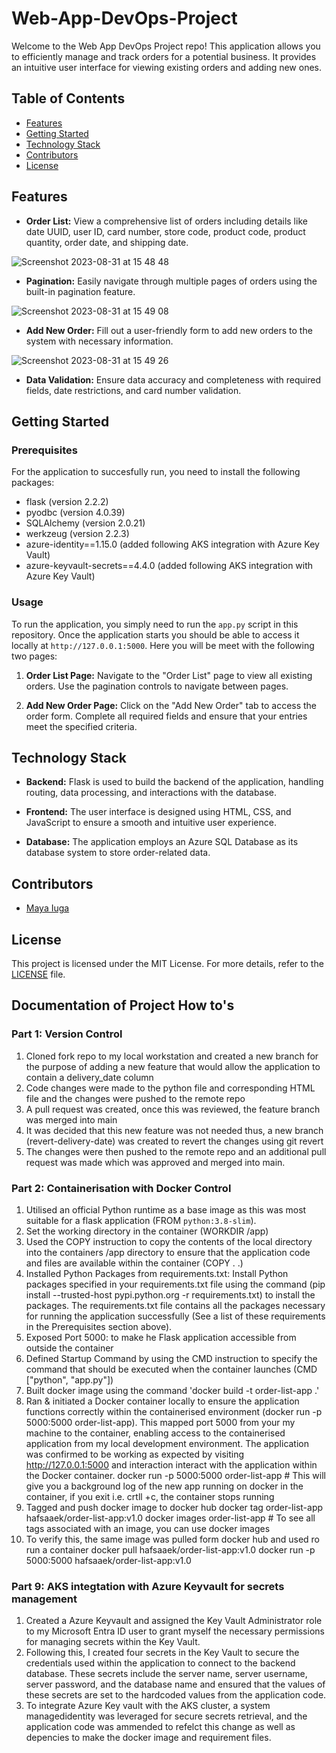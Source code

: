 # Web-App-DevOps-Project

Welcome to the Web App DevOps Project repo! This application allows you to efficiently manage and track orders for a potential business. It provides an intuitive user interface for viewing existing orders and adding new ones.

## Table of Contents

- [Features](#features)
- [Getting Started](#getting-started)
- [Technology Stack](#technology-stack)
- [Contributors](#contributors)
- [License](#license)

## Features

- **Order List:** View a comprehensive list of orders including details like date UUID, user ID, card number, store code, product code, product quantity, order date, and shipping date.
  
![Screenshot 2023-08-31 at 15 48 48](https://github.com/maya-a-iuga/Web-App-DevOps-Project/assets/104773240/3a3bae88-9224-4755-bf62-567beb7bf692)

- **Pagination:** Easily navigate through multiple pages of orders using the built-in pagination feature.
  
![Screenshot 2023-08-31 at 15 49 08](https://github.com/maya-a-iuga/Web-App-DevOps-Project/assets/104773240/d92a045d-b568-4695-b2b9-986874b4ed5a)

- **Add New Order:** Fill out a user-friendly form to add new orders to the system with necessary information.
  
![Screenshot 2023-08-31 at 15 49 26](https://github.com/maya-a-iuga/Web-App-DevOps-Project/assets/104773240/83236d79-6212-4fc3-afa3-3cee88354b1a)

- **Data Validation:** Ensure data accuracy and completeness with required fields, date restrictions, and card number validation.

## Getting Started

### Prerequisites

For the application to succesfully run, you need to install the following packages:

- flask (version 2.2.2)
- pyodbc (version 4.0.39)
- SQLAlchemy (version 2.0.21)
- werkzeug (version 2.2.3)
- azure-identity==1.15.0 (added following AKS integration with Azure Key Vault)
- azure-keyvault-secrets==4.4.0 (added following AKS integration with Azure Key Vault)

### Usage

To run the application, you simply need to run the `app.py` script in this repository. Once the application starts you should be able to access it locally at `http://127.0.0.1:5000`. Here you will be meet with the following two pages:

1. **Order List Page:** Navigate to the "Order List" page to view all existing orders. Use the pagination controls to navigate between pages.

2. **Add New Order Page:** Click on the "Add New Order" tab to access the order form. Complete all required fields and ensure that your entries meet the specified criteria.

## Technology Stack

- **Backend:** Flask is used to build the backend of the application, handling routing, data processing, and interactions with the database.

- **Frontend:** The user interface is designed using HTML, CSS, and JavaScript to ensure a smooth and intuitive user experience.

- **Database:** The application employs an Azure SQL Database as its database system to store order-related data.

## Contributors 

- [Maya Iuga]([https://github.com/yourusername](https://github.com/maya-a-iuga))

## License

This project is licensed under the MIT License. For more details, refer to the [LICENSE](LICENSE) file.

## Documentation of Project How to's

### Part 1: Version Control
1. Cloned fork repo to my local workstation and created a new branch for the purpose of adding a new feature that would allow the application to contain a delivery_date column
2. Code changes were made to the python file and corresponding HTML file and the changes were pushed to the remote repo
3. A pull request was created, once this was reviewed, the feature branch was merged into main
4. It was decided that this new feature was not needed thus, a new branch (revert-delivery-date) was created to revert the changes using git revert <commit-hash>
5. The changes were then pushed to the remote repo and an additional pull request was made which was approved and merged into main.

### Part 2: Containerisation with Docker Control
1. Utilised an official Python runtime as a base image as this was most suitable for a flask application (FROM `python:3.8-slim`).
2. Set the working directory in the container (WORKDIR /app)
3. Used the COPY instruction to copy the contents of the local directory into the containers /app directory to ensure that the application code and files are available within the container (COPY  . .)
4. Installed Python Packages from requirements.txt: Install Python packages specified in your requirements.txt file using the command (pip install --trusted-host pypi.python.org -r requirements.txt) to install the packages. The requirements.txt file contains all the packages necessary for running the application successfully (See a list of these requirements in the Prerequisites section above). 
5. Exposed Port 5000: to make he Flask application accessible from outside the container
6. Defined Startup Command by using  the CMD instruction to specify the command that should be executed when the container launches (CMD ["python", "app.py"])
7. Built  docker image using the command 'docker build -t order-list-app .'
8. Ran & initiated a Docker container locally to ensure the application functions correctly within the containerised environment (docker run -p 5000:5000 order-list-app). This mapped port 5000 from your my machine to the container, enabling access to the containerised application from my local development environment. The application was confirmed to be working as expected by visiting  http://127.0.0.1:5000 and interaction  interact with the application within the Docker container. 
    docker run -p 5000:5000 order-list-app # This will give you a background log of the new app running on docker in the container, if you exit i.e. crtll +c, the container stops running
9. Tagged and push docker image to docker hub
    docker tag order-list-app hafsaaek/order-list-app:v1.0 
    docker images order-list-app # To see all tags associated with an image, you can use docker images
10. To verify this, the same image was pulled form docker hub and used ro run a container
    docker pull hafsaaek/order-list-app:v1.0
    docker run -p 5000:5000 hafsaaek/order-list-app:v1.0

### Part 9: AKS integtation with Azure Keyvault for secrets management
1. Created a Azure Keyvault and assigned the Key Vault Administrator role to my Microsoft Entra ID user to grant myself the necessary permissions for managing secrets within the Key Vault.
2. Following this, I created four secrets in the Key Vault to secure the credentials used within the application to connect to the backend database. These secrets include the server name, server username, server password, and the database name and ensured that the values of these secrets are set to the hardcoded values from the application code.
3. To integrate Azure Key vault with the AKS cluster, a system managedidentity was leveraged for secure secrets retrieval, and the application code was ammended to refelct this change as well as depencies to make the docker image and requirement files.
